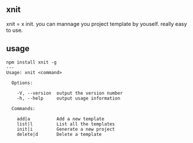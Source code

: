 ## xnit
xnit = x init. you can mannage you project template by youself. really easy to use.

## usage
```
npm install xnit -g
---
Usage: xnit <command>

  Options:

    -V, --version  output the version number
    -h, --help     output usage information

  Commands:

    add|a          Add a new template
    list|l         List all the templates
    init|i         Generate a new project
    delete|d       Delete a template
```